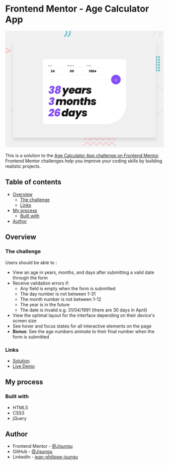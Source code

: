 # Frontend Mentor - Age Calculator App

![Design preview for the Age Calculator App coding challenge](./design/desktop-preview.jpg)

This is a solution to the
[Age Calculator App challenge on Frontend Mentor](https://www.frontendmentor.io/challenges/age-calculator-app-dF9DFFpj-Q/hub).
Frontend Mentor challenges help you improve your coding skills by building
realistic projects.

## Table of contents

- [Overview](#overview)
    - [The challenge](#the-challenge)
    - [Links](#links)
- [My process](#my-process)
    - [Built with](#built-with)
- [Author](#author)

## Overview

### The challenge

Users should be able to :

- View an age in years, months, and days after submitting a valid date through the form
- Receive validation errors if:
  - Any field is empty when the form is submitted
  - The day number is not between 1-31
  - The month number is not between 1-12
  - The year is in the future
  - The date is invalid e.g. 31/04/1991 (there are 30 days in April)
- View the optimal layout for the interface depending on their device's screen size
- See hover and focus states for all interactive elements on the page
- **Bonus**: See the age numbers animate to their final number when the form is submitted

### Links

- [Solution](https://github.com/Jisungu/FrontEndMentor/tree/main/age-calculator-app)
- [Live Demo](https://Jisungu.github.io/FrontEndMentor/age-calculator-app)

## My process

### Built with

- HTML5
- CSS3
- jQuery

## Author

- Frontend Mentor -
  [@Jisungu](https://www.frontendmentor.io/profile/Jisungu)
- GitHub - [@Jisungu](https://github.com/Jisungu)
- LinkedIn - [jean-philippe-isungu](https://www.linkedin.com/in/jean-philippe-isungu/)